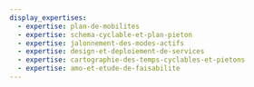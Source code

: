```yaml
---
display_expertises:
  - expertise: plan-de-mobilites
  - expertise: schema-cyclable-et-plan-pieton
  - expertise: jalonnement-des-modes-actifs
  - expertise: design-et-deploiement-de-services
  - expertise: cartographie-des-temps-cyclables-et-pietons
  - expertise: amo-et-etude-de-faisabilite
---
```

